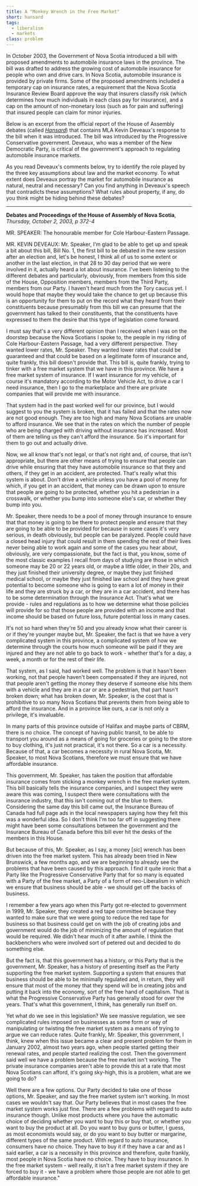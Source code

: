 ```yaml
---
title: A "Monkey Wrench in the Free Market"
short: hansard
tags:
  - liberalism
  - markets
class: problem
---
```




In October 2003, the Government of Nova Scotia introduced a bill with proposed amendments to automobile insurance laws in the province. The bill was drafted to address the growing cost of automobile insurance for people who own and drive cars. In Nova Scotia, automobile insurance is provided by private firms. Some of the proposed amendments included a temporary cap on insurance rates, a requirement that the Nova Scotia Insurance Review Board approve the way that insurers classify risk (which determines how much individuals in each class pay for insurance), and a cap on the amount of non-monetary loss (such as for pain and suffering) that insured people can claim for minor injuries.

Below is an excerpt from the official report of the House of Assembly debates (called *[Hansard](https://nslegislature.ca/legislative-business/hansard-debates)*) that contains MLA Kevin Deveaux's response to the bill when it was introduced. The bill was introduced by the Progressive Conservative government. Deveaux, who was  a member of the New Democratic Party, is critical of the government's approach to regulating automobile insurance markets. 

As you read Deveaux's comments below, try to identify the role played by the three key assumptions about law and the market economy. To what extent does Deveaux portray the market for automobile insurance as natural, neutral and necessary? Can you find anything in Deveaux's speech that contradicts these assumptions? What rules about property, if any, do you think might be hiding behind these debates?

---

**Debates and Proceedings of the House of Assembly of Nova Scotia**, *Thursday, October 2, 2003, p 372-4*

MR. SPEAKER: The honourable member for Cole Harbour-Eastern Passage.

MR. KEVIN DEVEAUX: Mr. Speaker, I'm glad to be able to get up and speak a bit about this bill, Bill No. 1, the first bill to be debated in the new session after an election and, let's be honest, I think all of us to some extent or another in the last election, in that 28 to 30 day period that we were involved in it, actually heard a lot about insurance. I've been listening to the different debates and particularly, obviously, from members from this side of the House, Opposition members, members from the Third Party, members from our Party. I haven't heard much from the Tory caucus yet. I would hope that maybe they would take the chance to get up because this is an opportunity for them to put on the record what they heard from their constituents because presumably from this bill we can presume that the government has talked to their constituents, that the constituents have expressed to them the desire that this type of legislation come forward.

I must say that's a very different opinion than I received when I was on the doorstep because the Nova Scotians I spoke to, the people in my riding of Cole Harbour-Eastern Passage, had a very different perspective. They wanted lower rates, Mr. Speaker. They wanted lower rates that could be guaranteed and that could be based on a legitimate form of insurance and, quite frankly, this bill doesn't provide that. This bill is, quite frankly, trying to tinker with a free market system that we have in this province. We have a free market system of insurance. If I want insurance for my vehicle, of course it's mandatory according to the Motor Vehicle Act, to drive a car I need insurance, then I go to the marketplace and there are private companies that will provide me with insurance.

That system had in the past worked well for our province, but I would suggest to you the system is broken, that it has failed and that the rates now are not good enough. They are too high and many Nova Scotians are unable to afford insurance. We see that in the rates on which the number of people who are being charged with driving without insurance has increased. Most of them are telling us they can't afford the insurance. So it's important for them to go out and actually drive.

Now, we all know that's not legal, or that's not right and, of course, that isn't appropriate, but there are other means of trying to ensure that people can drive while ensuring that they have automobile insurance so that they and others, if they get in an accident, are protected. That's really what this system is about. Don't drive a vehicle unless you have a pool of money for which, if you get in an accident, that money can be drawn upon to ensure that people are going to be protected, whether you hit a pedestrian in a crosswalk, or whether you bump into someone else's car, or whether they bump into you.

Mr. Speaker, there needs to be a pool of money through insurance to ensure that that money is going to be there to protect people and ensure that they are going to be able to be provided for because in some cases it's very serious, in death obviously, but people can be paralyzed. People could have a closed head injury that could result in them spending the rest of their lives never being able to work again and some of the cases you hear about, obviously, are very compassionate, but the fact is that, you know, some of the most classic examples I recall from days of studying are those in which someone may be 20 or 22 years old, or maybe a little older, in their 20s, and they just finished their university degree, or maybe they just finished medical school, or maybe they just finished law school and they have great potential to become someone who is going to earn a lot of money in their life and they are struck by a car, or they are in a car accident, and there has to be some determination through the Insurance Act. That's what we provide - rules and regulations as to how we determine what those policies will provide for so that those people are provided with an income and that income should be based on future loss, future potential loss in many cases.

It's not so hard when they're 50 and you already know what their career is or if they're younger maybe but, Mr. Speaker, the fact is that we have a very complicated system in this province, a complicated system of how we determine through the courts how much someone will be paid if they are injured and they are not able to go back to work - whether that's for a day, a week, a month or for the rest of their life.

That system, as I said, had worked well. The problem is that it hasn't been working, not that people haven't been compensated if they are injured, not that people aren't getting the money they deserve if someone else hits them with a vehicle and they are in a car or are a pedestrian, that part hasn't broken down; what has broken down, Mr. Speaker, is the cost that is prohibitive to so many Nova Scotians that prevents them from being able to afford the insurance. And in a province like ours, a car is not only a privilege, it's invaluable.

In many parts of this province outside of Halifax and maybe parts of CBRM, there is no choice. The concept of having public transit, to be able to transport you around as a means of going for groceries or going to the store to buy clothing, it's just not practical, it's not there. So a car is a necessity. Because of that, a car becomes a necessity in rural Nova Scotia, Mr. Speaker, to most Nova Scotians, therefore we must ensure that we have affordable insurance.

This government, Mr. Speaker, has taken the position that affordable insurance comes from sticking a monkey wrench in the free market system. This bill basically tells the insurance companies, and I suspect they were aware this was coming, I suspect there were consultations with the insurance industry, that this isn't coming out of the blue to them. Considering the same day this bill came out, the Insurance Bureau of Canada had full page ads in the local newspapers saying how they felt this was a wonderful idea. So I don't think I'm too far off in suggesting there might have been some consultations between the government and the Insurance Bureau of Canada before this bill ever hit the desks of the members in this House.

But because of this, Mr. Speaker, as I say, a money [*sic*] wrench has been driven into the free market system. This has already been tried in New Brunswick, a few months ago, and we are beginning to already see the problems that have been caused by this approach. I find it quite ironic that a Party like the Progressive Conservative Party that for so many is equated with a Party of the free market, a Party of a form of neo-Liberalism in which we ensure that business should be able - we should get off the backs of business.

I remember a few years ago when this Party got re-elected to government in 1999, Mr. Speaker, they created a red tape committee because they wanted to make sure that we were going to reduce the red tape for business so that business could get on with the job of creating jobs and government would do the job of minimizing the amount of regulation that would be required. We didn't hear much of it after awhile. I think the backbenchers who were involved sort of petered out and decided to do something else.

But the fact is, that this government has a history, or this Party that is the government, Mr. Speaker, has a history of presenting itself as the Party supporting the free market system. Supporting a system that ensures that business should be able to be minimally regulated and, in return, they will ensure that most of the money that they spend will be in creating jobs and putting it back into the economy, sort of the free hand of capitalism. That is what the Progressive Conservative Party has generally stood for over the years. That's what this government, I think, has generally run itself on.

Yet what do we see in this legislation? We see massive regulation, we see complicated rules imposed on businesses as some form or way of manipulating or twisting the free market system as a means of trying to argue we can reduce rates. Quite frankly, Mr. Speaker, this government, I think, knew when this issue became a clear and present problem for them in January 2002, almost two years ago, when people started getting their renewal rates, and people started realizing the cost. Then the government said well we have a problem because the free market isn't working. The private insurance companies aren't able to provide this at a rate that most Nova Scotians can afford, it's going sky-high, this is a problem, what are we going to do?

Well there are a few options. Our Party decided to take one of those options, Mr. Speaker, and say the free market system isn't working. In most cases we wouldn't say that. Our Party believes that in most cases the free market system works just fine. There are a few problems with regard to auto insurance though. Unlike most products where you have the automatic choice of deciding whether you want to buy this or buy that, or whether you want to buy the product at all. Do you want to buy guns or butter, I guess, as most economists would say, or do you want to buy butter or margarine, different types of the same product. With regard to auto insurance, consumers have no choice. They have to buy it if they have a car and as I said earlier, a car is a necessity in this province and therefore, quite frankly, most people in Nova Scotia have no choice. They have to buy insurance. In the free market system - well really, it isn't a free market system if they are forced to buy it - we have a problem where those people are not able to get affordable insurance."
